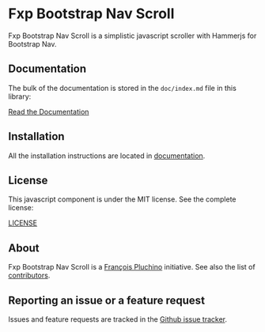 Fxp Bootstrap Nav Scroll
========================

Fxp Bootstrap Nav Scroll is a simplistic javascript scroller with Hammerjs for Bootstrap Nav.

Documentation
-------------

The bulk of the documentation is stored in the `doc/index.md`
file in this library:

[Read the Documentation](doc/index.md)

Installation
------------

All the installation instructions are located in [documentation](doc/index.md).

License
-------

This javascript component is under the MIT license. See the complete license:

[LICENSE](LICENSE)

About
-----

Fxp Bootstrap Nav Scroll is a [François Pluchino](https://github.com/francoispluchino) initiative.
See also the list of [contributors](https://github.com/fxpio/fxp-bootstrap-nav-scroll/graphs/contributors).

Reporting an issue or a feature request
---------------------------------------

Issues and feature requests are tracked in the [Github issue tracker](https://github.com/fxpio/fxp-bootstrap-nav-scroll/issues).
